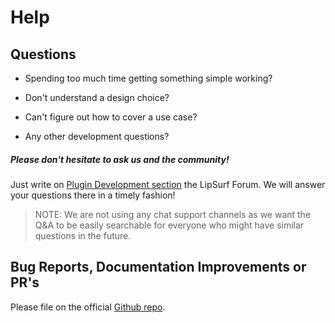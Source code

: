 # Help

## Questions
- Spending too much time getting something simple working?

- Don't understand a design choice?

- Can't figure out how to cover a use case?

- Any other development questions?

##### _Please don't hesitate to ask us and the community!_

Just write on [Plugin Development section](https://forum.lipsurf.com) the LipSurf Forum. We will answer your questions there in a timely fashion!

> NOTE: We are not using any chat support channels as we want the Q&A to be easily searchable for everyone who might have similar questions in the future.

## Bug Reports, Documentation Improvements or PR's

Please file on the official [Github repo](https://www.github.com/lipsurf/community-plugins).
